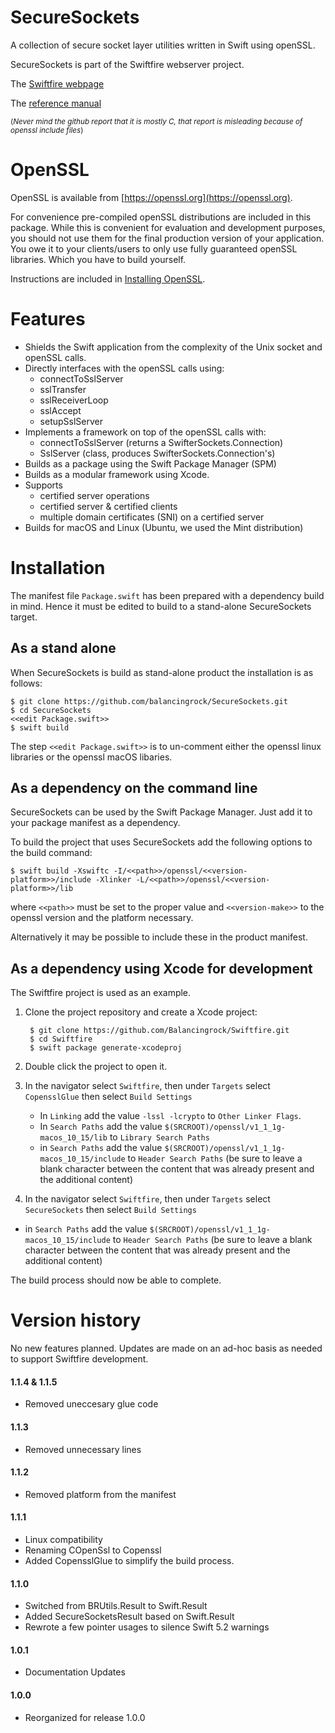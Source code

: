# SecureSockets

A collection of secure socket layer utilities written in Swift using openSSL.

SecureSockets is part of the Swiftfire webserver project.

The [Swiftfire webpage](http://swiftfire.nl)

The [reference manual](http://swiftfire.nl/projects/securesockets/reference/index.html)

<sub>(_Never mind the github report that it is mostly C, that report is misleading because of openssl include files_)</sub>

# OpenSSL

OpenSSL is available from [https://openssl.org](https://openssl.org).

For convenience pre-compiled openSSL distributions are included in this package. While this is convenient for evaluation and development purposes, you should not use them for the final production version of your application. You owe it to your clients/users to only use fully guaranteed openSSL libraries. Which you have to build yourself.

Instructions are included in [Installing OpenSSL](docs/Installing%20OpenSSL.md).

# Features

- Shields the Swift application from the complexity of the Unix socket and openSSL calls.
- Directly interfaces with the openSSL calls using:
	- connectToSslServer
	- sslTransfer
	- sslReceiverLoop
	- sslAccept
	- setupSslServer
- Implements a framework on top of the openSSL calls with:
	- connectToSslServer (returns a SwifterSockets.Connection)
	- SslServer (class, produces SwifterSockets.Connection's)
- Builds as a package using the Swift Package Manager (SPM)
- Builds as a modular framework using Xcode.
- Supports
	- certified server operations
	- certified server & certified clients
	- multiple domain certificates (SNI) on a certified server
- Builds for macOS and Linux (Ubuntu, we used the Mint distribution)

# Installation

The manifest file `Package.swift` has been prepared with a dependency build in mind. Hence it must be edited to build to a stand-alone SecureSockets target.

## As a stand alone

When SecureSockets is build as stand-alone product the installation is as follows:

    $ git clone https://github.com/balancingrock/SecureSockets.git
    $ cd SecureSockets
    <<edit Package.swift>>
    $ swift build

The step `<<edit Package.swift>>` is to un-comment either the openssl linux libraries or the openssl macOS libaries.

## As a dependency on the command line

SecureSockets can be used by the Swift Package Manager. Just add it to your package manifest as a dependency.

To build the project that uses SecureSockets add the following options to the build command:

    $ swift build -Xswiftc -I/<<path>>/openssl/<<version-platform>>/include -Xlinker -L/<<path>>/openssl/<<version-platform>>/lib

where `<<path>>` must be set to the proper value and `<<version-make>>` to the openssl version and the platform necessary.

Alternatively it may be possible to include these in the product manifest.

## As a dependency using Xcode for development

The Swiftfire project is used as an example.

1. Clone the project repository and create a Xcode project:

        $ git clone https://github.com/Balancingrock/Swiftfire.git
        $ cd Swiftfire
        $ swift package generate-xcodeproj

1. Double click the project to open it.

1. In the navigator select `Swiftfire`, then under `Targets` select `CopensslGlue` then select `Build Settings`
    - In `Linking` add the value `-lssl -lcrypto` to `Other Linker Flags`.
    - In `Search Paths` add the value `$(SRCROOT)/openssl/v1_1_1g-macos_10_15/lib` to `Library Search Paths`
    - in `Search Paths` add the value `$(SRCROOT)/openssl/v1_1_1g-macos_10_15/include` to `Header Search Paths` (be sure to leave a blank character between the content that was already present and the additional content)

1. In the navigator select `Swiftfire`, then under `Targets` select `SecureSockets` then select `Build Settings`
- in `Search Paths` add the value `$(SRCROOT)/openssl/v1_1_1g-macos_10_15/include` to `Header Search Paths` (be sure to leave a blank character between the content that was already present and the additional content)

The build process should now be able to complete.

# Version history

No new features planned. Updates are made on an ad-hoc basis as needed to support Swiftfire development.

#### 1.1.4 & 1.1.5

- Removed uneccesary glue code

#### 1.1.3

- Removed unnecessary lines

#### 1.1.2

- Removed platform from the manifest

#### 1.1.1

- Linux compatibility
- Renaming COpenSsl to Copenssl
- Added CopensslGlue to simplify the build process.

#### 1.1.0

- Switched from BRUtils.Result to Swift.Result
- Added SecureSocketsResult based on Swift.Result
- Rewrote a few pointer usages to silence Swift 5.2 warnings

#### 1.0.1

- Documentation Updates

#### 1.0.0

- Reorganized for release 1.0.0
